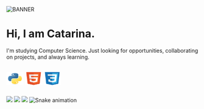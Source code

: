 ![BANNER](https://user-images.githubusercontent.com/100879075/159341908-89bcf103-e321-4b9f-b837-d9cdc5158b03.png)

# Hi, I am Catarina.
I'm studying Computer Science. Just looking for opportunities, collaborating on projects, and always learning.

<div style="display: inline_block"><br>
  <img align="center" alt="cat-Python" height="35" width="45" src="https://raw.githubusercontent.com/devicons/devicon/master/icons/python/python-original.svg">
  <img align="center" alt="cat-HTML" height="35" width="45" src="https://raw.githubusercontent.com/devicons/devicon/master/icons/html5/html5-original.svg">
  <img align="center" alt="cat-CSS" height="35" width="45" src="https://raw.githubusercontent.com/devicons/devicon/master/icons/css3/css3-original.svg">

</div>
  
  ##
  
 
 

[<img src="https://img.shields.io/badge/twitter-%231DA1F2.svg?&style=for-the-badge&logo=twitter&logoColor=white" />](https://twitter.com/USERNAME) [<img src="https://img.shields.io/badge/linkedin-%230077B5.svg?&style=for-the-badge&logo=linkedin&logoColor=white" />](https://www.linkedin.com/in/USERNAME/) [<img src = "https://img.shields.io/badge/instagram-%23E4405F.svg?&style=for-the-badge&logo=instagram&logoColor=white">](https://www.instagram.com/catarinalimx/)
 ![Snake animation](https://github.com/victorgnoatto/victorgnoatto/blob/output/github-contribution-grid-snake.svg)
<!---
catarinazp/catarinazp is a ✨ special ✨ repository because its `README.md` (this file) appears on your GitHub profile.
You can click the Preview link to take a look at your changes.
--->
